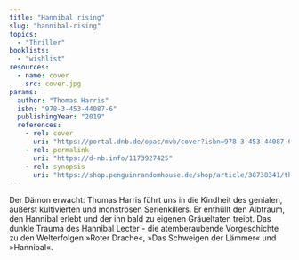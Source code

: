 ```yaml
---
title: "Hannibal rising"
slug: "hannibal-rising"
topics:
  - "Thriller"
booklists:
  - "wishlist"
resources:
  - name: cover
    src: cover.jpg
params:
  author: "Thomas Harris"
  isbn: "978-3-453-44087-6"
  publishingYear: "2019"
  references:
    - rel: cover
      uri: "https://portal.dnb.de/opac/mvb/cover?isbn=978-3-453-44087-6"
    - rel: permalink
      uri: "https://d-nb.info/1173927425"
    - rel: synopsis
      uri: "https://shop.penguinrandomhouse.de/shop/article/38738341/thomas_harris_hannibal_rising.html"
---
```

Der Dämon erwacht: Thomas Harris führt uns in die Kindheit des genialen, 
äußerst kultivierten und monströsen Serienkillers. Er enthüllt den Albtraum, 
den Hannibal erlebt und der ihn bald zu eigenen Gräueltaten treibt. Das dunkle 
Trauma des Hannibal Lecter - die atemberaubende Vorgeschichte zu den 
Welterfolgen »Roter Drache«, »Das Schweigen der Lämmer« und »Hannibal«.